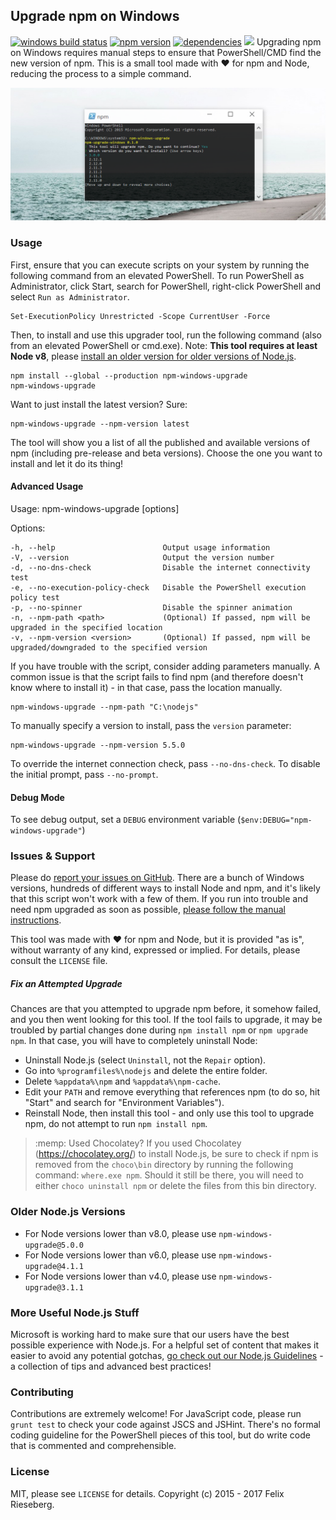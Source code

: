 ## Upgrade npm on Windows
<a href="https://ci.appveyor.com/project/felixrieseberg/npm-windows-upgrade/branch/master"><img src="https://ci.appveyor.com/api/projects/status/8mk8qvno71xt30if/branch/master?svg=true" alt="windows build status" height="18" /></a>
<a href="http://badge.fury.io/js/npm-windows-upgrade"><img src="https://badge.fury.io/js/npm-windows-upgrade.svg" alt="npm version" height="18"></a> <a href="https://david-dm.org/felixrieseberg/npm-windows-upgrade"><img src="https://david-dm.org/felixrieseberg/npm-windows-upgrade.svg" alt="dependencies" height="18px"></a> <img src="https://img.shields.io/npm/dm/npm-windows-upgrade.svg" height="18px" />
Upgrading npm on Windows requires manual steps to ensure that PowerShell/CMD find the new version of npm. This is a small tool made with :heart: for npm and Node, reducing the process to a simple command.

![](https://raw.githubusercontent.com/felixrieseberg/npm-windows-upgrade/gh-pages/screenshot.png)

### Usage
First, ensure that you can execute scripts on your system by running the following command from an elevated PowerShell. To run PowerShell as Administrator, click Start, search for PowerShell, right-click PowerShell and select `Run as Administrator`.

```
Set-ExecutionPolicy Unrestricted -Scope CurrentUser -Force
```

Then, to install and use this upgrader tool, run the following command (also from an elevated PowerShell or cmd.exe). Note: **This tool requires at least Node v8**, please [install an older version for older versions of Node.js](#older-nodejs-versions).

```
npm install --global --production npm-windows-upgrade
npm-windows-upgrade
```

Want to just install the latest version? Sure:

```
npm-windows-upgrade --npm-version latest
```

The tool will show you a list of all the published and available versions of npm (including pre-release and beta versions). Choose the one you want to install and let it do its thing!

#### Advanced Usage
Usage: npm-windows-upgrade [options]

Options:
```
-h, --help                        Output usage information
-V, --version                     Output the version number
-d, --no-dns-check                Disable the internet connectivity test
-e, --no-execution-policy-check   Disable the PowerShell execution policy test
-p, --no-spinner                  Disable the spinner animation
-n, --npm-path <path>             (Optional) If passed, npm will be upgraded in the specified location
-v, --npm-version <version>       (Optional) If passed, npm will be upgraded/downgraded to the specified version
```

If you have trouble with the script, consider adding parameters manually. A common issue is that the script fails to find npm (and therefore doesn't know where to install it) - in that case, pass the location manually.

```
npm-windows-upgrade --npm-path "C:\nodejs"
```

To manually specify a version to install, pass the `version` parameter:

```
npm-windows-upgrade --npm-version 5.5.0
```

To override the internet connection check, pass `--no-dns-check`. To disable the initial prompt, pass `--no-prompt`.

#### Debug Mode
To see debug output, set a `DEBUG` environment variable (`$env:DEBUG="npm-windows-upgrade"`)

### Issues & Support
Please do [report your issues on GitHub](https://github.com/felixrieseberg/npm-windows-upgrade/issues). There are a bunch of Windows versions, hundreds of different ways to install Node and npm, and it's likely that this script won't work with a few of them. If you run into trouble and need npm upgraded as soon as possible, [please follow the manual instructions](https://github.com/npm/npm/wiki/Troubleshooting#upgrading-on-windows).

This tool was made with :heart: for npm and Node, but it is provided "as is", without warranty of any kind, expressed or
implied. For details, please consult the `LICENSE` file.

##### Fix an Attempted Upgrade
Chances are that you attempted to upgrade npm before, it somehow failed, and you then went looking for this tool. If the tool fails to upgrade, it may be troubled by partial changes done during `npm install npm` or `npm upgrade npm`. In that case, you will have to completely uninstall Node:

 * Uninstall Node.js (select `Uninstall`, not the `Repair` option).
 * Go into `%programfiles%\nodejs` and delete the entire folder.
 * Delete `%appdata%\npm` and `%appdata%\npm-cache`.
 * Edit your `PATH` and remove everything that references npm (to do so, hit "Start" and search for "Environment Variables").
 * Reinstall Node, then install this tool - and only use this tool to upgrade npm, do not attempt to run `npm install npm`.

> :memp: Used Chocolatey?
If you used Chocolatey (https://chocolatey.org/) to install Node.js, be sure to check if npm is removed from the `choco\bin` directory by running the following command: `where.exe npm`. Should it still be there, you will need to either `choco uninstall npm` or delete the files from this bin directory.

### Older Node.js Versions

 * For Node versions lower than v8.0, please use `npm-windows-upgrade@5.0.0`
 * For Node versions lower than v6.0, please use `npm-windows-upgrade@4.1.1`
 * For Node versions lower than v4.0, please use `npm-windows-upgrade@3.1.1`

### More Useful Node.js Stuff
Microsoft is working hard to make sure that our users have the best possible experience with Node.js. For a helpful set of content that makes it easier to avoid any potential gotchas, [go check out our Node.js Guidelines](https://github.com/microsoft/nodejs-guidelines) - a collection of tips and advanced best practices!

### Contributing
Contributions are extremely welcome! For JavaScript code, please run `grunt test` to check your code against JSCS and JSHint. There's no formal coding guideline for the PowerShell pieces of this tool, but do write code that is commented and comprehensible.

### License
MIT, please see `LICENSE` for details. Copyright (c) 2015 - 2017 Felix Rieseberg.
